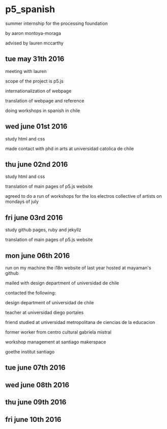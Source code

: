 # p5_spanish

summer internship for the processing foundation

by aaron montoya-moraga

advised by lauren mccarthy

## tue may 31th 2016
meeting with lauren

scope of the project is p5.js

internationalization of webpage

translation of webpage and reference

doing workshops in spanish in chile

## wed june 01st 2016
study html and css

made contact with phd in arts at universidad catolica de chile

## thu june 02nd 2016
study html and css

translation of main pages of p5.js website

agreed to do a run of workshops for the los electros collective of artists on mondays of july

## fri june 03rd 2016
study github pages, ruby and jekyllz

translation of main pages of p5.js website


## mon june 06th 2016

run on my machine the i18n website of last year hosted at mayaman's github

mailed with design department of universidad de chile

contacted the following:

design department of universidad de chile

teacher at universidad diego portales

friend studied at universidad metropolitana de ciencias de la educacion

former worker from centro cultural gabriela mistral

workshop management at santiago makerspace

goethe institut santiago

## tue june 07th 2016

## wed june 08th 2016

## thu june 09th 2016

## fri june 10th 2016
